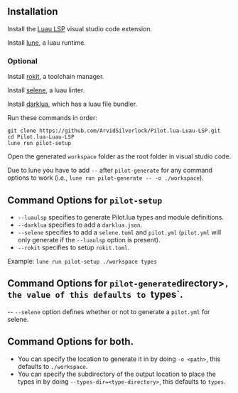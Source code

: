 ## Installation
Install the [Luau LSP](https://marketplace.visualstudio.com/items?itemName=JohnnyMorganz.luau-lsp) visual studio code extension.

Install [lune](https://lune-org.github.io/docs), a luau runtime.

### Optional
Install [rokit](https://github.com/rojo-rbx/rokit), a toolchain manager.

Install [selene](https://kampfkarren.github.io/selene), a luau linter.

Install [darklua](https://darklua.com), which has a luau file bundler.


Run these commands in order:
```
git clone https://github.com/ArvidSilverlock/Pilot.lua-Luau-LSP.git
cd Pilot.lua-Luau-LSP
lune run pilot-setup
```
Open the generated `workspace` folder as the root folder in visual studio code.

Due to lune you have to add `--` after `pilot-generate` for any command options to work (i.e., `lune run pilot-generate -- -o ./workspace`).

## Command Options for `pilot-setup`
- `--luaulsp` specifies to generate Pilot.lua types and module definitions.
- `--darklua` specifies to add a `darklua.json`.
- `--selene` specifies to add a `selene.toml` and `pilot.yml` (`pilot.yml` will only generate if the `--luaulsp` option is present).
- `--rokit` specifies to setup `rokit.toml`.

Example: `lune run pilot-setup ./workspace types`

## Command Options for `pilot-generate`directory>`, the value of this defaults to `types`.
-- `--selene` option defines whether or not to generate a `pilot.yml` for selene.

## Command Options for both.
- You can specify the location to generate it in by doing `-o <path>`, this defaults to `./workspace`.
- You can specify the subdirectory of the output location to place the types in by doing `--types-dir=<type-directory>`, this defaults to `types`.